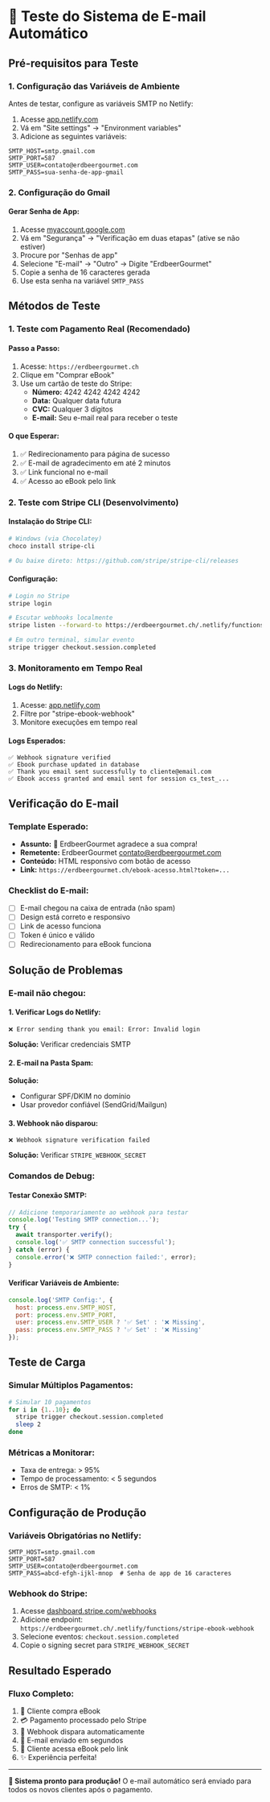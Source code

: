 # 🧪 Teste do Sistema de E-mail Automático

## Pré-requisitos para Teste

### 1. Configuração das Variáveis de Ambiente
Antes de testar, configure as variáveis SMTP no Netlify:

1. Acesse [app.netlify.com](https://app.netlify.com)
2. Vá em "Site settings" → "Environment variables"
3. Adicione as seguintes variáveis:

```
SMTP_HOST=smtp.gmail.com
SMTP_PORT=587
SMTP_USER=contato@erdbeergourmet.com
SMTP_PASS=sua-senha-de-app-gmail
```

### 2. Configuração do Gmail

#### Gerar Senha de App:
1. Acesse [myaccount.google.com](https://myaccount.google.com)
2. Vá em "Segurança" → "Verificação em duas etapas" (ative se não estiver)
3. Procure por "Senhas de app"
4. Selecione "E-mail" → "Outro" → Digite "ErdbeerGourmet"
5. Copie a senha de 16 caracteres gerada
6. Use esta senha na variável `SMTP_PASS`

## Métodos de Teste

### 1. Teste com Pagamento Real (Recomendado)

#### Passo a Passo:
1. Acesse: `https://erdbeergourmet.ch`
2. Clique em "Comprar eBook"
3. Use um cartão de teste do Stripe:
   - **Número:** 4242 4242 4242 4242
   - **Data:** Qualquer data futura
   - **CVC:** Qualquer 3 dígitos
   - **E-mail:** Seu e-mail real para receber o teste

#### O que Esperar:
1. ✅ Redirecionamento para página de sucesso
2. ✅ E-mail de agradecimento em até 2 minutos
3. ✅ Link funcional no e-mail
4. ✅ Acesso ao eBook pelo link

### 2. Teste com Stripe CLI (Desenvolvimento)

#### Instalação do Stripe CLI:
```bash
# Windows (via Chocolatey)
choco install stripe-cli

# Ou baixe direto: https://github.com/stripe/stripe-cli/releases
```

#### Configuração:
```bash
# Login no Stripe
stripe login

# Escutar webhooks localmente
stripe listen --forward-to https://erdbeergourmet.ch/.netlify/functions/stripe-ebook-webhook

# Em outro terminal, simular evento
stripe trigger checkout.session.completed
```

### 3. Monitoramento em Tempo Real

#### Logs do Netlify:
1. Acesse: [app.netlify.com](https://app.netlify.com/projects/erdbeergourmet/logs/functions)
2. Filtre por "stripe-ebook-webhook"
3. Monitore execuções em tempo real

#### Logs Esperados:
```
✅ Webhook signature verified
✅ Ebook purchase updated in database
✅ Thank you email sent successfully to cliente@email.com
✅ Ebook access granted and email sent for session cs_test_...
```

## Verificação do E-mail

### Template Esperado:
- **Assunto:** 🍓 ErdbeerGourmet agradece a sua compra!
- **Remetente:** ErdbeerGourmet <contato@erdbeergourmet.com>
- **Conteúdo:** HTML responsivo com botão de acesso
- **Link:** `https://erdbeergourmet.ch/ebook-acesso.html?token=...`

### Checklist do E-mail:
- [ ] E-mail chegou na caixa de entrada (não spam)
- [ ] Design está correto e responsivo
- [ ] Link de acesso funciona
- [ ] Token é único e válido
- [ ] Redirecionamento para eBook funciona

## Solução de Problemas

### E-mail não chegou:

#### 1. Verificar Logs do Netlify:
```
❌ Error sending thank you email: Error: Invalid login
```
**Solução:** Verificar credenciais SMTP

#### 2. E-mail na Pasta Spam:
**Solução:** 
- Configurar SPF/DKIM no domínio
- Usar provedor confiável (SendGrid/Mailgun)

#### 3. Webhook não disparou:
```
❌ Webhook signature verification failed
```
**Solução:** Verificar `STRIPE_WEBHOOK_SECRET`

### Comandos de Debug:

#### Testar Conexão SMTP:
```javascript
// Adicione temporariamente ao webhook para testar
console.log('Testing SMTP connection...');
try {
  await transporter.verify();
  console.log('✅ SMTP connection successful');
} catch (error) {
  console.error('❌ SMTP connection failed:', error);
}
```

#### Verificar Variáveis de Ambiente:
```javascript
console.log('SMTP Config:', {
  host: process.env.SMTP_HOST,
  port: process.env.SMTP_PORT,
  user: process.env.SMTP_USER ? '✅ Set' : '❌ Missing',
  pass: process.env.SMTP_PASS ? '✅ Set' : '❌ Missing'
});
```

## Teste de Carga

### Simular Múltiplos Pagamentos:
```bash
# Simular 10 pagamentos
for i in {1..10}; do
  stripe trigger checkout.session.completed
  sleep 2
done
```

### Métricas a Monitorar:
- Taxa de entrega: > 95%
- Tempo de processamento: < 5 segundos
- Erros de SMTP: < 1%

## Configuração de Produção

### Variáveis Obrigatórias no Netlify:
```env
SMTP_HOST=smtp.gmail.com
SMTP_PORT=587
SMTP_USER=contato@erdbeergourmet.com
SMTP_PASS=abcd-efgh-ijkl-mnop  # Senha de app de 16 caracteres
```

### Webhook do Stripe:
1. Acesse [dashboard.stripe.com/webhooks](https://dashboard.stripe.com/webhooks)
2. Adicione endpoint: `https://erdbeergourmet.ch/.netlify/functions/stripe-ebook-webhook`
3. Selecione eventos: `checkout.session.completed`
4. Copie o signing secret para `STRIPE_WEBHOOK_SECRET`

## Resultado Esperado

### Fluxo Completo:
1. 🛒 Cliente compra eBook
2. 💳 Pagamento processado pelo Stripe
3. 🔔 Webhook dispara automaticamente
4. 📧 E-mail enviado em segundos
5. 🔗 Cliente acessa eBook pelo link
6. ✨ Experiência perfeita!

---

**🎯 Sistema pronto para produção!** O e-mail automático será enviado para todos os novos clientes após o pagamento.